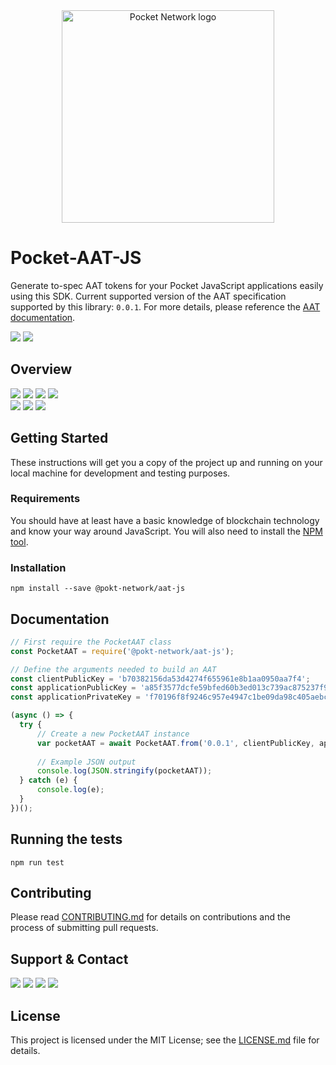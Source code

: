 <div align="center">
  <a href="https://www.pokt.network">
    <img src="https://user-images.githubusercontent.com/16605170/74199287-94f17680-4c18-11ea-9de2-b094fab91431.png" alt="Pocket Network logo" width="340"/>
  </a>
</div>

# Pocket-AAT-JS

Generate to-spec AAT tokens for your Pocket JavaScript applications easily using this SDK. Current supported version of the AAT specification supported by this library: `0.0.1`. For more details, please reference the [AAT documentation](https://github.com/pokt-network/pocket-core/blob/staging/doc/application-auth-token.md).
<div>
  <a  href="https://developer.mozilla.org/en-US/docs/Web/JavaScript/Reference"><img src="https://img.shields.io/badge/js-reference-yellow.svg"/></a>
  <a href="https://nodejs.org/"><img  src="https://img.shields.io/badge/node-%3E%3D%2011.6.0-brightgreen"/></a>
</div>

## Overview
<div align="left">
    <a  href="https://github.com/pokt-network/pocket-aat-js/releases"><img src="https://img.shields.io/github/release-pre/pokt-network/pocket-aat-js.svg"/></a>
    <a href="https://circleci.com/gh/pokt-network/pocket-aat-js/tree/master"><img src="https://circleci.com/gh/pokt-network/pocket-aat-js/tree/master.svg?style=svg"/></a>
    <a href="https://github.com/pokt-network/pocket-aat-js/pulse"><img src="https://img.shields.io/github/contributors/pokt-network/pocket-aat-js.svg"/></a>
    <a href="https://opensource.org/licenses/MIT"><img src="https://img.shields.io/badge/License-MIT-blue.svg"/></a>
    <br >
    <a href="https://github.com/pokt-network/pocket-aat-js/pulse"><img src="https://img.shields.io/github/last-commit/pokt-network/pocket-aat-js.svg"/></a>
    <a href="https://github.com/pokt-network/pocket-aat-js/pulls"><img src="https://img.shields.io/github/issues-pr/pokt-network/pocket-aat-js.svg"/></a>
    <a href="https://github.com/pokt-network/pocket-aat-js/issues"><img src="https://img.shields.io/github/issues-closed/pokt-network/pocket-aat-js.svg"/></a>
</div>

## Getting Started

These instructions will get you a copy of the project up and running on your local machine for development and testing purposes.

### Requirements

You should have at least have a basic knowledge of blockchain technology and know your way around JavaScript. You will also need to install the [NPM tool](https://www.npmjs.com/get-npm).

### Installation

```
npm install --save @pokt-network/aat-js
```

## Documentation

```javascript
// First require the PocketAAT class
const PocketAAT = require('@pokt-network/aat-js');

// Define the arguments needed to build an AAT
const clientPublicKey = 'b70382156da53d4274f655961e8b1aa0950aa7f4';
const applicationPublicKey = 'a85f3577dcfe59bfed60b3ed013c739ac875237f98a98735dfa13733b0ced42d';
const applicationPrivateKey = 'f70196f8f9246c957e4947c1be09da98c405aebc1a4e2...';

(async () => {
  try {
      // Create a new PocketAAT instance
      var pocketAAT = await PocketAAT.from('0.0.1', clientPublicKey, applicationPublicKey, applicationPrivateKey);
      
      // Example JSON output
      console.log(JSON.stringify(pocketAAT));
  } catch (e) {
      console.log(e);
  }
})();
```

## Running the tests

```
npm run test
```

## Contributing

Please read [CONTRIBUTING.md](https://github.com/pokt-network/pocket-aat-js/blob/master/CONTRIBUTING.md) for details on contributions and the process of submitting pull requests.

## Support & Contact

<div>
  <a  href="https://twitter.com/poktnetwork" ><img src="https://img.shields.io/twitter/url/http/shields.io.svg?style=social"></a>
  <a href="https://t.me/POKTnetwork"><img src="https://img.shields.io/badge/Telegram-blue.svg"></a>
  <a href="https://www.facebook.com/POKTnetwork" ><img src="https://img.shields.io/badge/Facebook-red.svg"></a>
  <a href="https://research.pokt.network"><img src="https://img.shields.io/discourse/https/research.pokt.network/posts.svg"></a>
</div>


## License

This project is licensed under the MIT License; see the [LICENSE.md](LICENSE.md) file for details.
